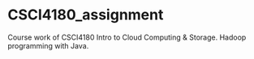 # CSCI4180_assignment
Course work of CSCI4180 Intro to Cloud Computing &amp; Storage. Hadoop programming with Java.
